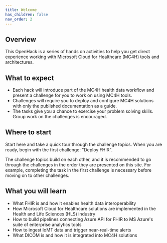 ```yaml
---
title: Welcome
has_children: false
nav_order: 2
---
```


## Overview 
This OpenHack is a series of hands on activities to help you get direct experience working with Microsoft Cloud for Healthcare (MC4H) tools and architectures.

## What to expect 
+ Each hack will introduce part of the MC4H health data workflow and present a challenge for you to work on using MC4H tools.
+ Challenges will require you to deploy and configure MC4H solutions with only the published documentation as a guide.
+ The tasks give you a chance to exercise your problem solving skills. Group work on the challenges is encouraged.

## Where to start 
Start here and take a quick tour through the challenge topics. When you are ready, begin with the first challenge: "Deploy FHIR".

The challenge topics build on each other, and it is recommended to go through the challenges in the order they are presented on this site. For example, completing the task in the first challenge is necessary before moving on to other challenges.

## What you will learn 
+ What FHIR is and how it enables health data interoperability
+ How Microsoft Cloud for Healthcare solutions are implemented in the Health and Life Sciences (HLS) industry
+ How to build pipelines connecting Azure API for FHIR to MS Azure's suite of enterprise analytics tools
+ How to ingest IoMT data and trigger near-real-time alerts
+ What DICOM is and how it is integrated into MC4H solutions



